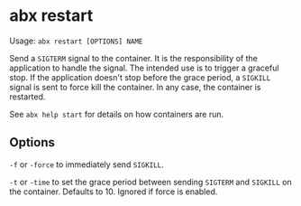 # abx restart

Usage: `abx restart [OPTIONS] NAME`

Send a `SIGTERM` signal to the container. It is the responsibility of the
application to handle the signal. The intended use is to trigger a graceful
stop. If the application doesn't stop before the grace period, a `SIGKILL`
signal is sent to force kill the container. In any case, the container is
restarted.

See `abx help start` for details on how containers are run.

## Options

`-f` or `-force` to immediately send `SIGKILL`.

`-t` or `-time` to set the grace period between sending `SIGTERM` and
`SIGKILL` on the container. Defaults to 10. Ignored if force is enabled.
